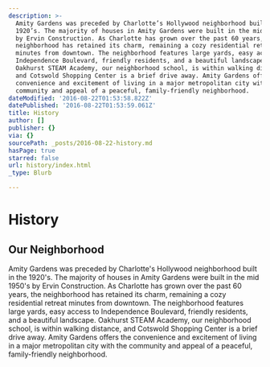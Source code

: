 ```yaml
---
description: >-
  Amity Gardens was preceded by Charlotte’s Hollywood neighborhood built in the
  1920’s. The majority of houses in Amity Gardens were built in the mid 1950’s
  by Ervin Construction. As Charlotte has grown over the past 60 years, the
  neighborhood has retained its charm, remaining a cozy residential retreat
  minutes from downtown. The neighborhood features large yards, easy access to
  Independence Boulevard, friendly residents, and a beautiful landscape.
  Oakhurst STEAM Academy, our neighborhood school, is within walking distance,
  and Cotswold Shopping Center is a brief drive away. Amity Gardens offers the
  convenience and excitement of living in a major metropolitan city with the
  community and appeal of a peaceful, family-friendly neighborhood.
dateModified: '2016-08-22T01:53:58.822Z'
datePublished: '2016-08-22T01:53:59.061Z'
title: History
author: []
publisher: {}
via: {}
sourcePath: _posts/2016-08-22-history.md
hasPage: true
starred: false
url: history/index.html
_type: Blurb

---
```

# History

## **Our Neighborhood**

Amity Gardens was preceded by Charlotte's Hollywood neighborhood built in the 1920's. The majority of houses in Amity Gardens were built in the mid 1950's by Ervin Construction. As Charlotte has grown over the past 60 years, the neighborhood has retained its charm, remaining a cozy residential retreat minutes from downtown. The neighborhood features large yards, easy access to Independence Boulevard, friendly residents, and a beautiful landscape. Oakhurst STEAM Academy, our neighborhood school, is within walking distance, and Cotswold Shopping Center is a brief drive away. Amity Gardens offers the convenience and excitement of living in a major metropolitan city with the community and appeal of a peaceful, family-friendly neighborhood.